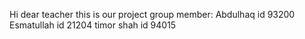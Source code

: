 Hi dear teacher this is our project 
group member:
Abdulhaq id 93200
Esmatullah id 21204
timor shah id 94015
